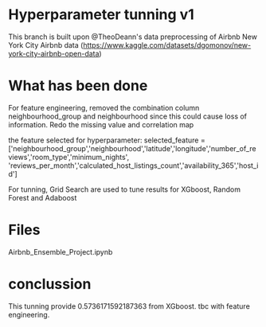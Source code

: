 # Hyperparameter tunning v1

This branch is built upon @TheoDeann's data preprocessing of Airbnb New York City Airbnb data (https://www.kaggle.com/datasets/dgomonov/new-york-city-airbnb-open-data)


# What has been done
For feature engineering, removed the combination column neighbourhood_group and neighbourhood since this could cause loss of information. Redo the missing value and correlation map

the feature selected for hyperparameter:
selected_feature = ['neighbourhood_group','neighbourhood','latitude','longitude','number_of_reviews','room_type','minimum_nights', 'reviews_per_month','calculated_host_listings_count','availability_365','host_id']

For tunning, Grid Search are used to tune results for XGboost, Random Forest and Adaboost

# Files
Airbnb_Ensemble_Project.ipynb


# conclussion
This tunning provide 0.5736171592187363 from XGboost. tbc with feature engineering.
